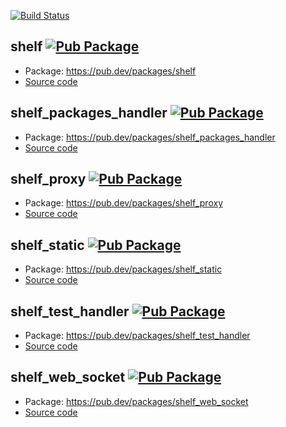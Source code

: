 [![Build Status](https://github.com/dart-lang/shelf/workflows/Dart%20CI/badge.svg)](https://github.com/dart-lang/shelf/actions?query=workflow%3A"Dart+CI"+branch%3Amaster)

## shelf [![Pub Package](https://img.shields.io/pub/v/shelf.svg)](https://pub.dev/packages/shelf)

- Package: <https://pub.dev/packages/shelf>
- [Source code](pkgs/shelf)

## shelf_packages_handler [![Pub Package](https://img.shields.io/pub/v/shelf_packages_handler.svg)](https://pub.dev/packages/shelf_packages_handler)

- Package: <https://pub.dev/packages/shelf_packages_handler>
- [Source code](pkgs/shelf_packages_handler)

## shelf_proxy [![Pub Package](https://img.shields.io/pub/v/shelf_proxy.svg)](https://pub.dev/packages/shelf_proxy)

- Package: <https://pub.dev/packages/shelf_proxy>
- [Source code](pkgs/shelf_proxy)

## shelf_static [![Pub Package](https://img.shields.io/pub/v/shelf_static.svg)](https://pub.dev/packages/shelf_static)

- Package: <https://pub.dev/packages/shelf_static>
- [Source code](pkgs/shelf_static)

## shelf_test_handler [![Pub Package](https://img.shields.io/pub/v/shelf_test_handler.svg)](https://pub.dev/packages/shelf_test_handler)

- Package: <https://pub.dev/packages/shelf_test_handler>
- [Source code](pkgs/shelf_test_handler)

## shelf_web_socket [![Pub Package](https://img.shields.io/pub/v/shelf_web_socket.svg)](https://pub.dev/packages/shelf_web_socket)

- Package: <https://pub.dev/packages/shelf_web_socket>
- [Source code](pkgs/shelf_web_socket)
